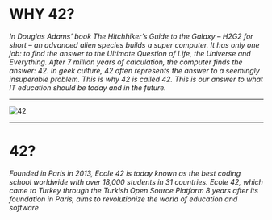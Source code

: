 # WHY 42?

*In Douglas Adams’ book The Hitchhiker’s Guide to the Galaxy – H2G2 for short – an advanced alien species builds a super computer. It has only one job: to find the answer to the Ultimate Question of Life, the Universe and Everything. After 7 million years of calculation, the computer finds the answer: 42. In geek culture, 42 often represents the answer to a seemingly insuperable problem. This is why 42 is called 42. This is our answer to what IT education should be today and in the future.*

-------------------------------------------------------------------------------------------------------------------------------

![42](https://github.com/TalhaMadan/42-Cursus/assets/118732379/41c03219-01ee-4a16-aec8-d25cd4dd8c73)

-------------------------------------------------------------------------------------------------------------------------------

# 42?
*Founded in Paris in 2013, Ecole 42 is today known as the best coding school worldwide with over 18,000 students in 31 countries. Ecole 42, which came to Turkey through the Turkish Open Source Platform 8 years after its foundation in Paris, aims to revolutionize the world of education and software*
